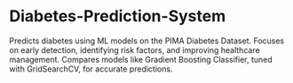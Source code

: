 # Diabetes-Prediction-System
Predicts diabetes using ML models on the PIMA Diabetes Dataset. Focuses on early detection, identifying risk factors, and improving healthcare management. Compares models like Gradient Boosting Classifier, tuned with GridSearchCV, for accurate predictions.
